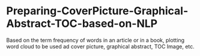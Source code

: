 # Preparing-CoverPicture-Graphical-Abstract-TOC-based-on-NLP
Based on the term frequency of words in an  article or in a book, plotting word cloud to be used ad cover picture, graphical abstract, TOC Image, etc.
